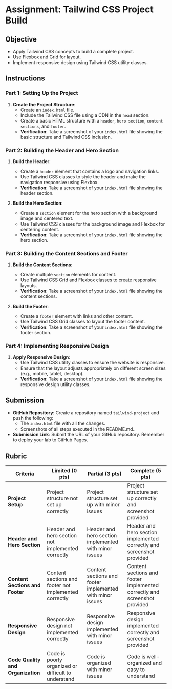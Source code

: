 # Assignment: Tailwind CSS Project Build

## Objective

- Apply Tailwind CSS concepts to build a complete project.
- Use Flexbox and Grid for layout.
- Implement responsive design using Tailwind CSS utility classes.

## Instructions

### Part 1: Setting Up the Project

1. **Create the Project Structure**:
   - Create an `index.html` file.
   - Include the Tailwind CSS file using a CDN in the `head` section.
   - Create a basic HTML structure with a `header`, `hero section`, `content sections`, and `footer`.
   - **Verification**: Take a screenshot of your `index.html` file showing the basic structure and Tailwind CSS inclusion.

### Part 2: Building the Header and Hero Section

1. **Build the Header**:

   - Create a `header` element that contains a logo and navigation links.
   - Use Tailwind CSS classes to style the header and make the navigation responsive using Flexbox.
   - **Verification**: Take a screenshot of your `index.html` file showing the header section.

2. **Build the Hero Section**:
   - Create a `section` element for the hero section with a background image and centered text.
   - Use Tailwind CSS classes for the background image and Flexbox for centering content.
   - **Verification**: Take a screenshot of your `index.html` file showing the hero section.

### Part 3: Building the Content Sections and Footer

1. **Build the Content Sections**:

   - Create multiple `section` elements for content.
   - Use Tailwind CSS Grid and Flexbox classes to create responsive layouts.
   - **Verification**: Take a screenshot of your `index.html` file showing the content sections.

2. **Build the Footer**:
   - Create a `footer` element with links and other content.
   - Use Tailwind CSS Grid classes to layout the footer content.
   - **Verification**: Take a screenshot of your `index.html` file showing the footer section.

### Part 4: Implementing Responsive Design

1. **Apply Responsive Design**:
   - Use Tailwind CSS utility classes to ensure the website is responsive.
   - Ensure that the layout adjusts appropriately on different screen sizes (e.g., mobile, tablet, desktop).
   - **Verification**: Take a screenshot of your `index.html` file showing the responsive design utility classes.

## Submission

- **GitHub Repository**: Create a repository named `tailwind-project` and push the following:
  - The `index.html` file with all the changes.
  - Screenshots of all steps executed in the README.md..
- **Submission Link**: Submit the URL of your GitHub repository. Remember to deploy your lab to GitHub Pages.

## Rubric

| Criteria                          | Limited (0 pts)                                       | Partial (3 pts)                                           | Complete (5 pts)                                                          |
| --------------------------------- | ----------------------------------------------------- | --------------------------------------------------------- | ------------------------------------------------------------------------- |
| **Project Setup**                 | Project structure not set up correctly                | Project structure set up with minor issues                | Project structure set up correctly and screenshot provided                |
| **Header and Hero Section**       | Header and hero section not implemented correctly     | Header and hero section implemented with minor issues     | Header and hero section implemented correctly and screenshot provided     |
| **Content Sections and Footer**   | Content sections and footer not implemented correctly | Content sections and footer implemented with minor issues | Content sections and footer implemented correctly and screenshot provided |
| **Responsive Design**             | Responsive design not implemented correctly           | Responsive design implemented with minor issues           | Responsive design implemented correctly and screenshot provided           |
| **Code Quality and Organization** | Code is poorly organized or difficult to understand   | Code is organized with minor issues                       | Code is well-organized and easy to understand                             |
